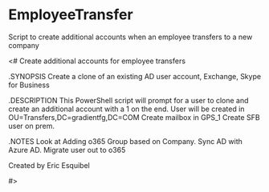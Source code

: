 # EmployeeTransfer
Script to create additional accounts when an employee transfers to a new company

<#
Create additional accounts for employee transfers

.SYNOPSIS
Create a clone of an existing AD user account, Exchange, Skype for Business

.DESCRIPTION 
This PowerShell script will prompt for a user to clone and create an additional account with a 1 on the end. 
User will be created in OU=Transfers,DC=gradientfg,DC=COM 
Create mailbox in GPS_1
Create SFB user on prem.

.NOTES
Look at Adding o365 Group based on Company. Sync AD with Azure AD. Migrate user out to o365

Created by Eric Esquibel

#>

